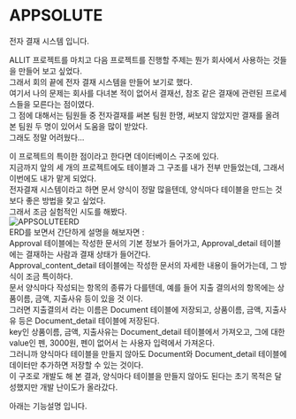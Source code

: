 # APPSOLUTE
전자 결재 시스템 입니다.<br>

ALLIT 프로젝트를 마치고 다음 프로젝트를 진행할 주제는 뭔가 회사에서 사용하는 것들을 만들어 보고 싶었다.<br>
그래서 회의 끝에 전자 결재 시스템을 만들어 보기로 했다.<br>
여기서 나의 문제는 회사를 다녀본 적이 없어서 결재선, 참조 같은 결재에 관련된 프로세스들을 모른다는 점이였다.<br>
그 점에 대해서는 팀원들 중 전자결재를 써본 팀원 한명, 써보지 않았지만 결재를 올려 본 팀원 두 명이 있어서 도움을 많이 받았다.<br>
그래도 정말 어려웠다...<br>

이 프로젝트의 특이한 점이라고 한다면 데이터베이스 구조에 있다.<br>
지금까지 앞의 세 개의 프로젝트에도 테이블과 그 구조를 내가 전부 만들었는데, 그래서 이번에도 내가 맡게 되었다.<br>
전자결재 시스템이라고 하면 문서 양식이 정말 많을텐데, 양식마다 테이블을 만드는 것 보다 좋은 방법을 찾고 싶었다.<br>
그래서 조금 실험적인 시도를 해봤다.<br>
![APPSOLUTEERD](https://github.com/tyt9/Appsolute/assets/143326223/98a68741-0a3d-4a4c-9590-2a98202b1858)<br>
ERD를 보면서 간단하게 설명을 해보자면 :<br>
Approval 테이블에는 작성한 문서의 기본 정보가 들어가고, Approval_detail 테이블에는 결재하는 사람과 결재 상태가 들어간다.<br>
Approval_content_detail 테이블에는 작성한 문서의 자세한 내용이 들어가는데, 그 방식이 조금 특이하다.<br>
문서 양식마다 작성되는 항목의 종류가 다를텐데, 예를 들어 지출 결의서의 항목에는 상품이름, 금액, 지출사유 등이 있을 것 이다.<br>
그러면 지출결의서 라는 이름은 Document 테이블에 저장되고, 상품이름, 금액, 지출사유 등은 Document_detail 테이블에 저장된다.<br>
key인 상품이름, 금액, 지출사유는 Document_detail 테이블에서 가져오고, 그에 대한 value인 펜, 3000원, 펜이 없어서 는 사용자 입력에서 가져온다.<br>
그러니까 양식마다 테이블을 만들지 않아도 Document와 Document_detail 테이블에 데이터만 추가하면 저장할 수 있는 것이다.<br>
이 구조로 개발도 해 본 결과, 양식마다 테이블을 만들지 않아도 된다는 초기 목적은 달성했지만 개발 난이도가 올라갔다.<br>




아래는 기능설명 입니다.

